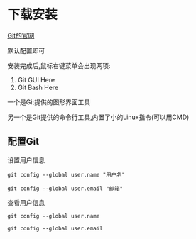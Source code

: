 # 下载安装

[Git的官网](//git-scm.com)

默认配置即可

安装完成后,鼠标右键菜单会出现两项:

1. Git GUI Here
2. Git Bash Here

一个是Git提供的图形界面工具

另一个是Git提供的命令行工具,内置了小的Linux指令(可以用CMD)

## 配置Git

设置用户信息

`git config --global user.name "用户名"`

`git config --global user.email "邮箱"`

查看用户信息

`git config --global user.name`

`git config --global user.email`
